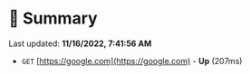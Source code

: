 # 📖 Summary
Last updated: **11/16/2022, 7:41:56 AM**

- `GET` [https://google.com](https://google.com) - **Up** (207ms)
